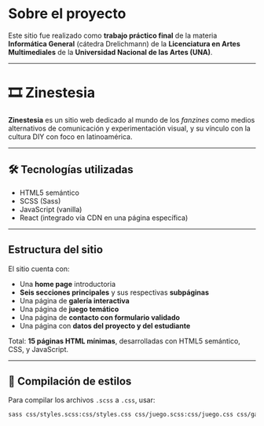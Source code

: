 # Sobre el proyecto

Este sitio fue realizado como **trabajo práctico final** de la materia **Informática General** (cátedra Drelichmann) de la **Licenciatura en Artes Multimediales** de la **Universidad Nacional de las Artes (UNA)**.

---

# 🎞️ Zinestesia

**Zinestesia** es un sitio web dedicado al mundo de los _fanzines_ como medios alternativos de comunicación y experimentación visual, y su vínculo con la cultura DIY con foco en latinoamérica.

---

## 🛠️ Tecnologías utilizadas

- HTML5 semántico
- SCSS (Sass)
- JavaScript (vanilla)
- React (integrado vía CDN en una página específica)

---

## Estructura del sitio

El sitio cuenta con:

- Una **home page** introductoria
- **Seis secciones principales** y sus respectivas **subpáginas**
- Una página de **galería interactiva**
- Una página de **juego temático**
- Una página de **contacto con formulario validado**
- Una página con **datos del proyecto y del estudiante**

Total: **15 páginas HTML mínimas**, desarrolladas con HTML5 semántico, CSS, y JavaScript.

---

## 🧵 Compilación de estilos

Para compilar los archivos `.scss` a `.css`, usar:

```bash
sass css/styles.scss:css/styles.css css/juego.scss:css/juego.css css/galeria.scss:css/galeria.css --watch
```
